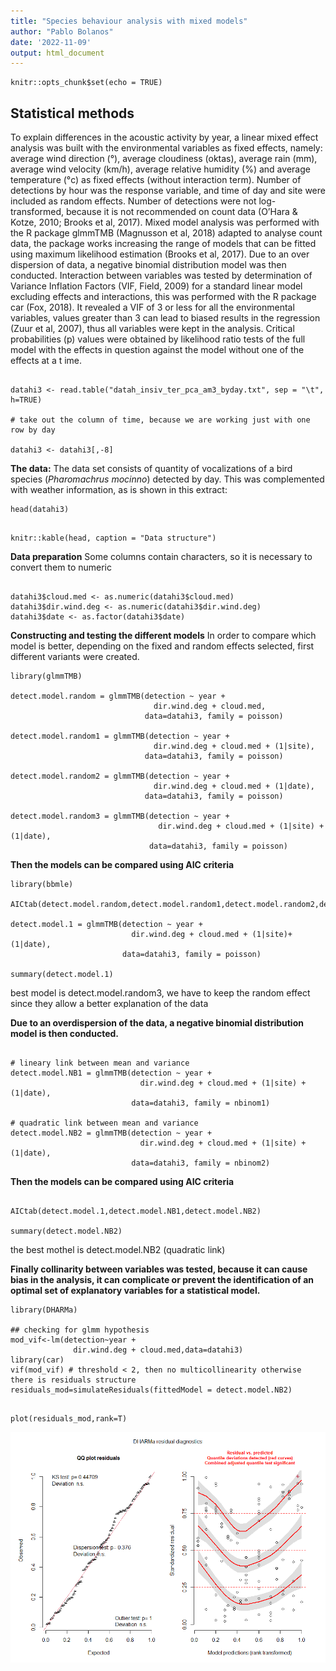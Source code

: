 ```yaml
---
title: "Species behaviour analysis with mixed models"
author: "Pablo Bolanos"
date: '2022-11-09'
output: html_document
---
```


```{r setup, include=FALSE}
knitr::opts_chunk$set(echo = TRUE)
```

## Statistical methods

To explain differences in the acoustic activity by year, a linear mixed effect analysis was built with the environmental variables as fixed effects, namely: average wind direction (°), average cloudiness (oktas), average rain (mm), average wind velocity (km/h), average relative humidity (%) and average temperature (°c) as fixed effects (without interaction term). Number of detections by hour was the response variable, and time of day and site were included as random effects. Number of detections were not log-transformed, because it is not recommended on count data (O’Hara & Kotze, 2010; Brooks et al, 2017). Mixed model analysis was performed with the R package glmmTMB (Magnusson et al, 2018) adapted to analyse count data, the package works increasing the range of models that can be fitted using maximum likelihood estimation (Brooks et al, 2017). Due to an over dispersion of data, a negative binomial distribution model was then conducted. Interaction between variables was tested by determination of Variance Inflation Factors (VIF, Field, 2009) for a standard linear model excluding effects and interactions, this was performed with the R package car (Fox, 2018). It revealed a VIF of 3 or less for all the environmental variables, values greater than 3 can lead to biased results in the regression (Zuur et al, 2007), thus all variables were kept in the analysis. Critical probabilities (p) values were obtained by likelihood ratio tests of the full model with the effects in question against the model without one of the effects at a t ime.

```{r include=FALSE}

datahi3 <- read.table("datah_insiv_ter_pca_am3_byday.txt", sep = "\t", h=TRUE)

# take out the column of time, because we are working just with one row by day

datahi3 <- datahi3[,-8] 

```

**The data:**
The data set consists of quantity of vocalizations of a bird species (*Pharomachrus mocinno*) detected by day. This was complemented with weather information, as is shown in this extract:    

```{r echo = FALSE}
head(datahi3)
```

```{r echo = FALSE}

knitr::kable(head, caption = "Data structure")

```

**Data preparation**
Some columns contain characters, so it is necessary to convert them to numeric

```{r include=TRUE}

datahi3$cloud.med <- as.numeric(datahi3$cloud.med)
datahi3$dir.wind.deg <- as.numeric(datahi3$dir.wind.deg)
datahi3$date <- as.factor(datahi3$date)

```

**Constructing and testing the different models**
In order to compare which model is better, depending on the fixed and random effects selected, first different variants were created.

```{r include=TRUE, message=FALSE, warning=FALSE}
library(glmmTMB)

detect.model.random = glmmTMB(detection ~ year +
                                dir.wind.deg + cloud.med,
                              data=datahi3, family = poisson)

detect.model.random1 = glmmTMB(detection ~ year +
                                dir.wind.deg + cloud.med + (1|site),
                              data=datahi3, family = poisson)

detect.model.random2 = glmmTMB(detection ~ year +
                                dir.wind.deg + cloud.med + (1|date),
                              data=datahi3, family = poisson)

detect.model.random3 = glmmTMB(detection ~ year +
                                 dir.wind.deg + cloud.med + (1|site) + (1|date),
                               data=datahi3, family = poisson)

```

**Then the models can be compared using AIC criteria**

```{r include=TRUE, message=FALSE, warning=FALSE}
library(bbmle) 

AICtab(detect.model.random,detect.model.random1,detect.model.random2,detect.model.random3) 

detect.model.1 = glmmTMB(detection ~ year +
                           dir.wind.deg + cloud.med + (1|site)+(1|date),
                         data=datahi3, family = poisson)                  

summary(detect.model.1)

```

best model is detect.model.random3, we have to keep the random effect since they allow a better explanation of the data

**Due to an overdispersion of the data, a negative binomial distribution model is then conducted.** 

```{r include=TRUE, message=FALSE, warning=FALSE}

# lineary link between mean and variance
detect.model.NB1 = glmmTMB(detection ~ year +
                             dir.wind.deg + cloud.med + (1|site) + (1|date),
                           data=datahi3, family = nbinom1)

# quadratic link between mean and variance  
detect.model.NB2 = glmmTMB(detection ~ year +
                             dir.wind.deg + cloud.med + (1|site) + (1|date),
                           data=datahi3, family = nbinom2) 

```

**Then the models can be compared using AIC criteria**


```{r include=TRUE, message=FALSE, warning=FALSE}

AICtab(detect.model.1,detect.model.NB1,detect.model.NB2)

summary(detect.model.NB2)

```
the best mothel is detect.model.NB2 (quadratic link)

**Finally collinarity between variables was tested, because it can cause bias in the analysis, it can complicate or prevent the identification of an optimal set of explanatory variables for a statistical model.** 


```{r include=TRUE, message=FALSE, warning=FALSE}
library(DHARMa)

## checking for glmm hypothesis
mod_vif<-lm(detection~year +
              dir.wind.deg + cloud.med,data=datahi3)
library(car)
vif(mod_vif) # threshold < 2, then no multicollinearity otherwise there is residuals structure
residuals_mod=simulateResiduals(fittedModel = detect.model.NB2)

```


```{r echo=FALSE, message=FALSE, warning=FALSE}

plot(residuals_mod,rank=T) 

```

![alt text](https://github.com/PabloRBS/mixed_model_vocal_activity/blob/main/dharma_diagnostics.png?raw=true)
